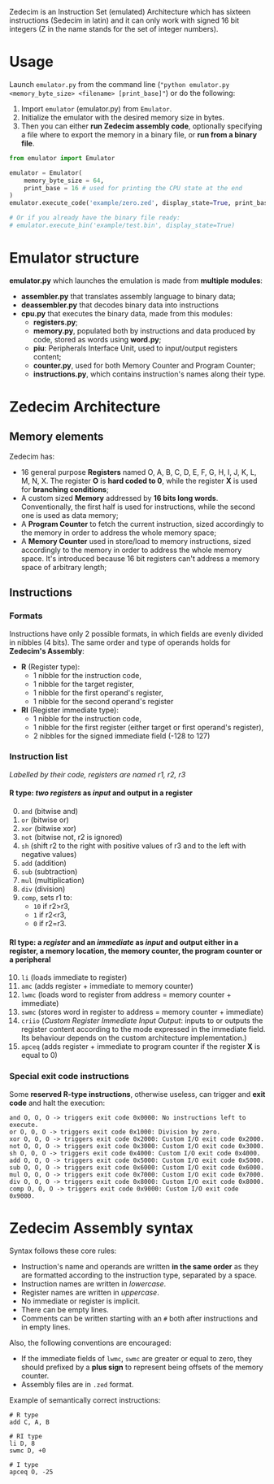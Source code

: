 
Zedecim is an Instruction Set (emulated) Architecture which has sixteen instructions (Sedecim in latin) and it can only work with signed 16 bit integers (Z in the name stands for the set of integer numbers).

# Usage

Launch `emulator.py` from the command line (`"python emulator.py <memory_byte_size> <filename> [print_base]"`) or do the following:

1. Import `emulator` (emulator.py) from `Emulator`.
2. Initialize the emulator with the desired memory size in bytes.
3. Then you can either **run Zedecim assembly code**, optionally specifying a file where to export the memory in a binary file, or **run from a binary file**.

``` python
from emulator import Emulator

emulator = Emulator(
	memory_byte_size = 64,
	print_base = 16 # used for printing the CPU state at the end
)
emulator.execute_code('example/zero.zed', display_state=True, print_base=16)

# Or if you already have the binary file ready:
# emulator.execute_bin('example/test.bin', display_state=True)
```

# Emulator structure

**emulator.py** which launches the emulation is made from **multiple modules**:
- **assembler.py** that translates assembly language to binary data;
- **deassembler.py** that decodes binary data into instructions
- **cpu.py** that executes the binary data, made from this modules:
    - **registers.py**;
    - **memory.py**, populated both by instructions and data produced by code, stored as words using **word.py**;
    - **piu**: Peripherals Interface Unit, used to input/output registers content;
    - **counter.py**, used for both Memory Counter and Program Counter;
    - **instructions.py**, which contains instruction's names along their type.

# Zedecim Architecture
## Memory elements

Zedecim has:

- 16 general purpose **Registers** named O, A, B, C, D, E, F, G, H, I, J, K, L, M, N, X. The register **O** is **hard coded to 0**, while the register **X** is used for **branching conditions**;
- A custom sized **Memory** addressed by **16 bits long words**. Conventionally, the first half is used for instructions, while the second one is used as data memory;
- A **Program Counter** to fetch the current instruction, sized accordingly to the memory in order to address the whole memory space;
- A **Memory Counter** used in store/load to memory instructions, sized accordingly to the memory in order to address the whole memory space. It's introduced because 16 bit registers can't address a memory space of arbitrary length;

## Instructions

### Formats

Instructions have only 2 possible formats, in which fields are evenly divided in nibbles (4 bits). The same order and type of operands holds for **Zedecim's Assembly**:
- **R** (Register type):
	- 1 nibble for the instruction code,
	- 1 nibble for the target register,
	- 1 nibble for the first operand's register,
	- 1 nibble for the second operand's register
- **RI** (Register immediate type):
	- 1 nibble for the instruction code,
	- 1 nibble for the first register (either target or first operand's register),
	- 2 nibbles for the signed immediate field (-128 to 127)

### Instruction list

*Labelled by their code, registers are named r1, r2, r3*
#### R type: *two registers* as *input* and output in a register

0. `and` (bitwise and)
1. `or` (bitwise or)
2. `xor` (bitwise xor)
3. `not` (bitwise not, r2 is ignored)
4. `sh` (shift r2 to the right with positive values of r3 and to the left with negative values)
5. `add` (addition)
6. `sub` (subtraction)
7. `mul` (multiplication)
8. `div` (division)
9. `comp`, sets r1 to:
	- `10` if r2>r3,
	- `1` if r2<r3,
	- `0` if r2=r3.

#### RI type: a *register* and an *immediate* as *input* and output either in a register, a memory location, the memory counter, the program counter or a peripheral

10. `li` (loads immediate to register)
11. `amc` (adds register + immediate to memory counter)
12. `lwmc` (loads word to register from address = memory counter + immediate)
13. `swmc` (stores word in register to address = memory counter + immediate)
14. `criio` (*Custom Register Immediate Input Output*: inputs to or outputs the register content according to the mode expressed in the immediate field. Its behaviour depends on the custom architecture implementation.)
15. `apceq` (adds register + immediate to program counter if the register **X** is equal to 0)

### Special exit code instructions

Some **reserved R-type instructions**, otherwise useless, can trigger and **exit code** and halt the execution:

```
and O, O, O -> triggers exit code 0x0000: No instructions left to execute.
or O, O, O -> triggers exit code 0x1000: Division by zero.
xor O, O, O -> triggers exit code 0x2000: Custom I/O exit code 0x2000.
not O, O, O -> triggers exit code 0x3000: Custom I/O exit code 0x3000.
sh O, O, O -> triggers exit code 0x4000: Custom I/O exit code 0x4000.
add O, O, O -> triggers exit code 0x5000: Custom I/O exit code 0x5000.
sub O, O, O -> triggers exit code 0x6000: Custom I/O exit code 0x6000.
mul O, O, O -> triggers exit code 0x7000: Custom I/O exit code 0x7000.
div O, O, O -> triggers exit code 0x8000: Custom I/O exit code 0x8000.
comp O, O, O -> triggers exit code 0x9000: Custom I/O exit code 0x9000.
```

# Zedecim Assembly syntax

Syntax follows these core rules:

- Instruction's name and operands are written **in the same order** as they are formatted according to the instruction type, separated by a space.
- Instruction names are written in *lowercase*.
- Register names are written in *uppercase*.
- No immediate or register is implicit.
- There can be empty lines.
- Comments can be written starting with an `#` both after instructions and in empty lines.

Also, the following conventions are encouraged:

- If the immediate fields of `lwmc`, `swmc` are greater or equal to zero, they should prefixed by a **plus sign** to represent being offsets of the memory counter.
- Assembly files are in `.zed` format.

Example of semantically correct instructions:

```
# R type
add C, A, B

# RI type
li D, 8
swmc D, +0

# I type
apceq O, -25
```
